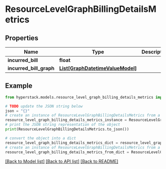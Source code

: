 # ResourceLevelGraphBillingDetailsMetrics


## Properties

Name | Type | Description | Notes
------------ | ------------- | ------------- | -------------
**incurred_bill** | **float** |  | [optional] 
**incurred_bill_graph** | [**List[GraphDatetimeValueModel]**](GraphDatetimeValueModel.md) |  | [optional] 

## Example

```python
from hyperstack.models.resource_level_graph_billing_details_metrics import ResourceLevelGraphBillingDetailsMetrics

# TODO update the JSON string below
json = "{}"
# create an instance of ResourceLevelGraphBillingDetailsMetrics from a JSON string
resource_level_graph_billing_details_metrics_instance = ResourceLevelGraphBillingDetailsMetrics.from_json(json)
# print the JSON string representation of the object
print(ResourceLevelGraphBillingDetailsMetrics.to_json())

# convert the object into a dict
resource_level_graph_billing_details_metrics_dict = resource_level_graph_billing_details_metrics_instance.to_dict()
# create an instance of ResourceLevelGraphBillingDetailsMetrics from a dict
resource_level_graph_billing_details_metrics_from_dict = ResourceLevelGraphBillingDetailsMetrics.from_dict(resource_level_graph_billing_details_metrics_dict)
```
[[Back to Model list]](../README.md#documentation-for-models) [[Back to API list]](../README.md#documentation-for-api-endpoints) [[Back to README]](../README.md)


